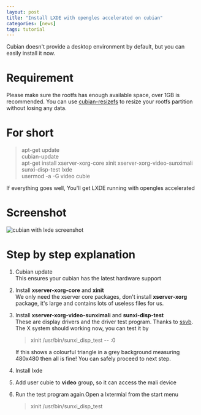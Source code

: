 ```yaml
---
layout: post
title: "Install LXDE with opengles accelerated on cubian"
categories: [news]
tags: tutorial
---
```

Cubian doesn't provide a desktop environment by default, but you can easily install it now.  

# Requirement
Please make sure the rootfs has enough available space, over 1GB is recommended. You can use [cubian-resizefs](http://cn.cubian.org/2013/08/12/enlarge-cubian-rootfs-partition/) to resize your rootfs partition without losing any data.

# For short
> apt-get update  
> cubian-update  
> apt-get install xserver-xorg-core xinit xserver-xorg-video-sunximali sunxi-disp-test lxde  
> usermod -a -G video cubie

If everything goes well, You'll get LXDE running with opengles accelerated

# Screenshot
![cubian with lxde screenshot](http://cubieplayer.github.io/static_files/images/cubian-lxde-gles.png)

# Step by step explanation
1.	Cubian update  
	This ensures your cubian has the latest hardware support
1.	Install **xserver-xorg-core** and **xinit**  
	We only need the xserver core packages, don't install **xserver-xorg** package, it's large and contains lots of useless files for us.
1.	Install **xserver-xorg-video-sunximali** and **sunxi-disp-test**  
	These are display drivers and the driver test program. Thanks to [ssvb](https://github.com/ssvb/).  
	The X system should working now, you can test it by  
	
	> xinit /usr/bin/sunxi_disp_test -- :0
	
	If this shows a colourful triangle in a grey background measuring 480x480 then all is fine! You can safely proceed to next step.
1.	Install lxde
1.	Add user cubie to **video** group, so it can access the mali device
1.	Run the test program again.Open a lxtermial from the start menu

	> xinit /usr/bin/sunxi_disp_test
